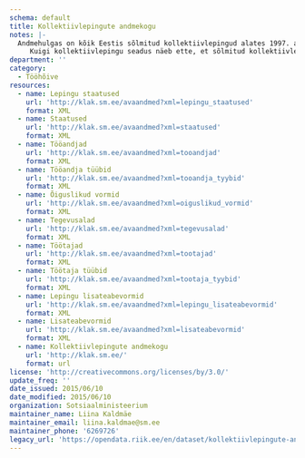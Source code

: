 ```yaml
---
schema: default
title: Kollektiivlepingute andmekogu
notes: |-
  Andmehulgas on kõik Eestis sõlmitud kollektiivlepingud alates 1997. aastast, mis on sisestatud Sotsiaalministeeriumi poolt hallatavasse kollektiivlepingute andmekogusse.
     Kuigi kollektiivlepingu seadus näeb ette, et sõlmitud kollektiivlepingud tuleb registreerida Sotsiaalministeeriumi peetavas andmekogus, ei pruugi kõik Eestis sõlmitud kollektiivlepingud siiski andmekogus registreeritud olla. Seetõttu ei anna kollektiivlepingute andmekogu statistika ammendavat ülevaadet kollektiivlepingute levikust ega kollektiivlepingutega kaetusest Eestis, vaid pakub teavet selle kohta, millised töötingimused on tavapäraselt kollektiivlepingutega reguleeritud ning kelle vahel lepingud sõlmitakse.
department: ''
category:
  - Tööhõive
resources:
  - name: Lepingu staatused
    url: 'http://klak.sm.ee/avaandmed?xml=lepingu_staatused'
    format: XML
  - name: Staatused
    url: 'http://klak.sm.ee/avaandmed?xml=staatused'
    format: XML
  - name: Tööandjad
    url: 'http://klak.sm.ee/avaandmed?xml=tooandjad'
    format: XML
  - name: Tööandja tüübid
    url: 'http://klak.sm.ee/avaandmed?xml=tooandja_tyybid'
    format: XML
  - name: Õiguslikud vormid
    url: 'http://klak.sm.ee/avaandmed?xml=oiguslikud_vormid'
    format: XML
  - name: Tegevusalad
    url: 'http://klak.sm.ee/avaandmed?xml=tegevusalad'
    format: XML
  - name: Töötajad
    url: 'http://klak.sm.ee/avaandmed?xml=tootajad'
    format: XML
  - name: Töötaja tüübid
    url: 'http://klak.sm.ee/avaandmed?xml=tootaja_tyybid'
    format: XML
  - name: Lepingu lisateabevormid
    url: 'http://klak.sm.ee/avaandmed?xml=lepingu_lisateabevormid'
    format: XML
  - name: Lisateabevormid
    url: 'http://klak.sm.ee/avaandmed?xml=lisateabevormid'
    format: XML
  - name: Kollektiivlepingute andmekogu
    url: 'http://klak.sm.ee/'
    format: url
license: 'http://creativecommons.org/licenses/by/3.0/'
update_freq: ''
date_issued: 2015/06/10
date_modified: 2015/06/10
organization: Sotsiaalministeerium
maintainer_name: Liina Kaldmäe
maintainer_email: liina.kaldmae@sm.ee
maintainer_phone: '6269726'
legacy_url: 'https://opendata.riik.ee/en/dataset/kollektiivlepingute-andmekogu'
---
```

